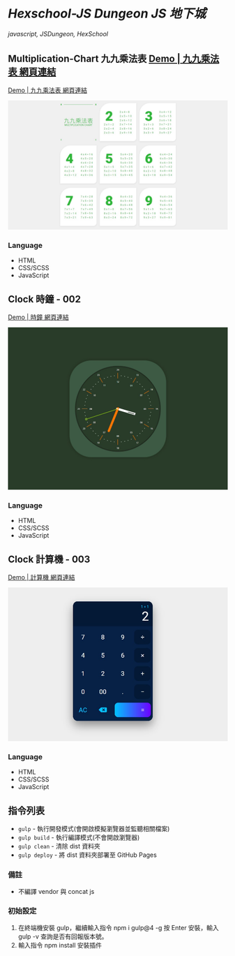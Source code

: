 # *Hexschool-JS Dungeon JS 地下城*
###### javascript, JSDungeon, HexSchool

## Multiplication-Chart 九九乘法表 <a href="https://kevinshu1995.github.io/hex_jsDungeon/jsDun-001.html" target="_blank">Demo | 九九乘法表 網頁連結</a>
<a href="https://kevinshu1995.github.io/hex_jsDungeon/jsDun-001.html" target="_blank">Demo | 九九乘法表 網頁連結</a>

![demo](https://raw.githubusercontent.com/kevinshu1995/hex_jsDungeon/gh-pages/assets/images/cover001.jpg)

### Language
<ul>
 <li>HTML</li>
 <li>CSS/SCSS</li>
 <li>JavaScript</li>
</ul>

## Clock 時鐘 - 002

<a href="https://kevinshu1995.github.io/hex_jsDungeon/jsDun-002.html" target="_blank">Demo | 時鐘 網頁連結</a>

![demo](https://raw.githubusercontent.com/kevinshu1995/hex_jsDungeon/gh-pages/assets/images/cover002.jpg)

### Language
<ul>
 <li>HTML</li>
 <li>CSS/SCSS</li>
 <li>JavaScript</li>
</ul>

## Clock 計算機 - 003

<a href="https://kevinshu1995.github.io/hex_jsDungeon/jsDun-003.html" target="_blank">Demo | 計算機 網頁連結</a>

![demo](https://raw.githubusercontent.com/kevinshu1995/hex_jsDungeon/gh-pages/assets/images/cover003.jpg)

### Language
<ul>
 <li>HTML</li>
 <li>CSS/SCSS</li>
 <li>JavaScript</li>
</ul>


## 指令列表
- `gulp` - 執行開發模式(會開啟模擬瀏覽器並監聽相關檔案)
- `gulp build` - 執行編譯模式(不會開啟瀏覽器)
- `gulp clean` - 清除 dist 資料夾
- `gulp deploy` - 將 dist 資料夾部署至 GitHub Pages
### 備註
- 不編譯 vendor 與 concat js
### 初始設定
1. 在終端機安裝 gulp，繼續輸入指令 npm i gulp@4 -g 按 Enter 安裝，輸入 gulp -v 查詢是否有回報版本號。
2. 輸入指令 npm install 安裝插件
